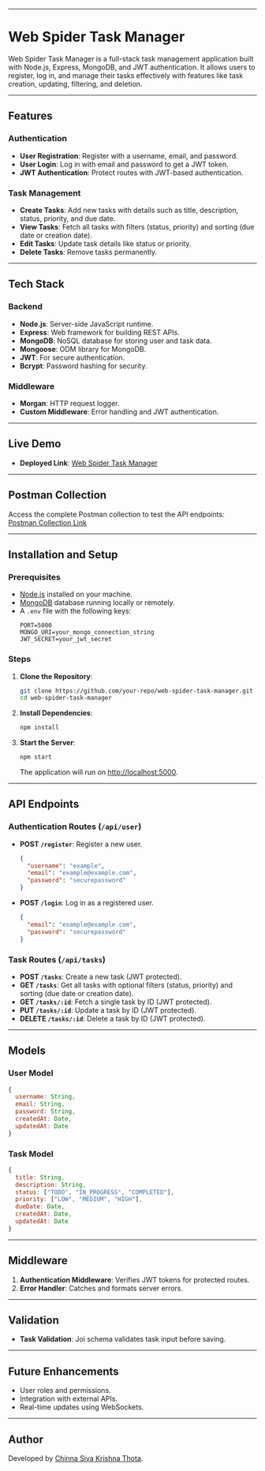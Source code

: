 
---

# Web Spider Task Manager

Web Spider Task Manager is a full-stack task management application built with Node.js, Express, MongoDB, and JWT authentication. It allows users to register, log in, and manage their tasks effectively with features like task creation, updating, filtering, and deletion.

---

## Features

### Authentication
- **User Registration**: Register with a username, email, and password.
- **User Login**: Log in with email and password to get a JWT token.
- **JWT Authentication**: Protect routes with JWT-based authentication.

### Task Management
- **Create Tasks**: Add new tasks with details such as title, description, status, priority, and due date.
- **View Tasks**: Fetch all tasks with filters (status, priority) and sorting (due date or creation date).
- **Edit Tasks**: Update task details like status or priority.
- **Delete Tasks**: Remove tasks permanently.

---

## Tech Stack

### Backend
- **Node.js**: Server-side JavaScript runtime.
- **Express**: Web framework for building REST APIs.
- **MongoDB**: NoSQL database for storing user and task data.
- **Mongoose**: ODM library for MongoDB.
- **JWT**: For secure authentication.
- **Bcrypt**: Password hashing for security.

### Middleware
- **Morgan**: HTTP request logger.
- **Custom Middleware**: Error handling and JWT authentication.

---

## Live Demo

- **Deployed Link**: [Web Spider Task Manager](https://web-spiders-ruuh.onrender.com/)

---

## Postman Collection

Access the complete Postman collection to test the API endpoints:  
[Postman Collection Link]([https://your-postman-collection-link.com](https://web-spiders.postman.co/workspace/68cf3458-2206-4c0c-b68c-8205865b0cc6/collection/31655496-8cfb1764-8a46-48d7-928f-3589badd9b89?action=share&source=copy-link&creator=31655496))

---

## Installation and Setup

### Prerequisites
- [Node.js](https://nodejs.org/) installed on your machine.
- [MongoDB](https://www.mongodb.com/) database running locally or remotely.
- A `.env` file with the following keys:
  ```env
  PORT=5000
  MONGO_URI=your_mongo_connection_string
  JWT_SECRET=your_jwt_secret
  ```

### Steps
1. **Clone the Repository**:
   ```bash
   git clone https://github.com/your-repo/web-spider-task-manager.git
   cd web-spider-task-manager
   ```

2. **Install Dependencies**:
   ```bash
   npm install
   ```

3. **Start the Server**:
   ```bash
   npm start
   ```
   The application will run on [http://localhost:5000](http://localhost:5000).

---

## API Endpoints

### Authentication Routes (`/api/user`)
- **POST `/register`**: Register a new user.
  ```json
  {
    "username": "example",
    "email": "example@example.com",
    "password": "securepassword"
  }
  ```
- **POST `/login`**: Log in as a registered user.
  ```json
  {
    "email": "example@example.com",
    "password": "securepassword"
  }
  ```

### Task Routes (`/api/tasks`)
- **POST `/tasks`**: Create a new task (JWT protected).
- **GET `/tasks`**: Get all tasks with optional filters (status, priority) and sorting (due date or creation date).
- **GET `/tasks/:id`**: Fetch a single task by ID (JWT protected).
- **PUT `/tasks/:id`**: Update a task by ID (JWT protected).
- **DELETE `/tasks/:id`**: Delete a task by ID (JWT protected).

---

## Models

### User Model
```javascript
{
  username: String,
  email: String,
  password: String,
  createdAt: Date,
  updatedAt: Date
}
```

### Task Model
```javascript
{
  title: String,
  description: String,
  status: ["TODO", "IN_PROGRESS", "COMPLETED"],
  priority: ["LOW", "MEDIUM", "HIGH"],
  dueDate: Date,
  createdAt: Date,
  updatedAt: Date
}
```

---

## Middleware
1. **Authentication Middleware**: Verifies JWT tokens for protected routes.
2. **Error Handler**: Catches and formats server errors.

---

## Validation
- **Task Validation**: Joi schema validates task input before saving.

---

## Future Enhancements
- User roles and permissions.
- Integration with external APIs.
- Real-time updates using WebSockets.

---

## Author
Developed by [Chinna Siva Krishna Thota]([https://github.com/your-profile](https://github.com/chinnasivakrishna)).


